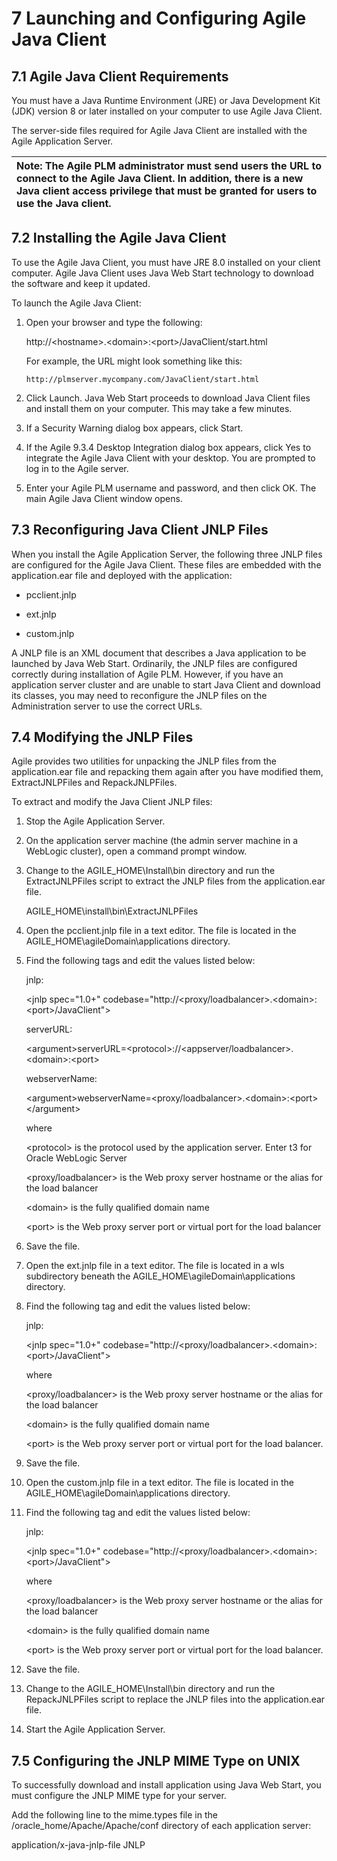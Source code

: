 # 7 Launching and Configuring Agile Java Client

## 7.1 Agile Java Client Requirements

You must have a Java Runtime Environment \(JRE\) or Java Development Kit \(JDK\) version 8 or later installed on your computer to use Agile Java Client.

The server-side files required for Agile Java Client are installed with the Agile Application Server.

| Note: The Agile PLM administrator must send users the URL to connect to the Agile Java Client. In addition, there is a new Java client access privilege that must be granted for users to use the Java client. |
| :--- |


## 7.2 Installing the Agile Java Client

To use the Agile Java Client, you must have JRE 8.0 installed on your client computer. Agile Java Client uses Java Web Start technology to download the software and keep it updated.

To launch the Agile Java Client:

1. Open your browser and type the following:

   http://&lt;hostname&gt;.&lt;domain&gt;:&lt;port&gt;/JavaClient/start.html

   For example, the URL might look something like this:

   `http://plmserver.mycompany.com/JavaClient/start.html`

2. Click Launch.
   Java Web Start proceeds to download Java Client files and install them on your computer. This may take a few minutes.

3. If a Security Warning dialog box appears, click Start.
4. If the Agile 9.3.4 Desktop Integration dialog box appears, click Yes to integrate the Agile Java Client with your desktop.
   You are prompted to log in to the Agile server.

5. Enter your Agile PLM username and password, and then click OK.
   The main Agile Java Client window opens.

## 7.3 Reconfiguring Java Client JNLP Files

When you install the Agile Application Server, the following three JNLP files are configured for the Agile Java Client. These files are embedded with the application.ear file and deployed with the application:

* pcclient.jnlp

* ext.jnlp

* custom.jnlp

A JNLP file is an XML document that describes a Java application to be launched by Java Web Start. Ordinarily, the JNLP files are configured correctly during installation of Agile PLM. However, if you have an application server cluster and are unable to start Java Client and download its classes, you may need to reconfigure the JNLP files on the Administration server to use the correct URLs.

## 7.4 Modifying the JNLP Files

Agile provides two utilities for unpacking the JNLP files from the application.ear file and repacking them again after you have modified them, ExtractJNLPFiles and RepackJNLPFiles.

To extract and modify the Java Client JNLP files:

1. Stop the Agile Application Server.

2. On the application server machine \(the admin server machine in a WebLogic cluster\), open a command prompt window.

3. Change to the AGILE\_HOME\Install\bin directory and run the ExtractJNLPFiles script to extract the JNLP files from the application.ear file.

   AGILE\_HOME\install\bin\ExtractJNLPFiles

4. Open the pcclient.jnlp file in a text editor. The file is located in the AGILE\_HOME\agileDomain\applications directory.

5. Find the following tags and edit the values listed below:

   jnlp:

   &lt;jnlp spec="1.0+" codebase="http://&lt;proxy/loadbalancer&gt;.&lt;domain&gt;:&lt;port&gt;/JavaClient"&gt;

   serverURL:

   &lt;argument&gt;serverURL=&lt;protocol&gt;://&lt;appserver/loadbalancer&gt;.&lt;domain&gt;:&lt;port&gt;

   webserverName:

   &lt;argument&gt;webserverName=&lt;proxy/loadbalancer&gt;.&lt;domain&gt;:&lt;port&gt;&lt;/argument&gt;

   where

   &lt;protocol&gt; is the protocol used by the application server. Enter t3 for Oracle WebLogic Server

   &lt;proxy/loadbalancer&gt; is the Web proxy server hostname or the alias for the load balancer

   &lt;domain&gt; is the fully qualified domain name

   &lt;port&gt; is the Web proxy server port or virtual port for the load balancer

6. Save the file.

7. Open the ext.jnlp file in a text editor. The file is located in a wls subdirectory beneath the AGILE\_HOME\agileDomain\applications directory.

8. Find the following tag and edit the values listed below:

   jnlp:

   &lt;jnlp spec="1.0+" codebase="http://&lt;proxy/loadbalancer&gt;.&lt;domain&gt;:&lt;port&gt;/JavaClient"&gt;

   where

   &lt;proxy/loadbalancer&gt; is the Web proxy server hostname or the alias for the load balancer

   &lt;domain&gt; is the fully qualified domain name

   &lt;port&gt; is the Web proxy server port or virtual port for the load balancer.

9. Save the file.

10. Open the custom.jnlp file in a text editor. The file is located in the AGILE\_HOME\agileDomain\applications directory.

11. Find the following tag and edit the values listed below:

    jnlp:

    &lt;jnlp spec="1.0+" codebase="http://&lt;proxy/loadbalancer&gt;.&lt;domain&gt;:&lt;port&gt;/JavaClient"&gt;

    where

    &lt;proxy/loadbalancer&gt; is the Web proxy server hostname or the alias for the load balancer

    &lt;domain&gt; is the fully qualified domain name

    &lt;port&gt; is the Web proxy server port or virtual port for the load balancer.

12. Save the file.

13. Change to the AGILE\_HOME\Install\bin directory and run the RepackJNLPFiles script to replace the JNLP files into the application.ear file.

14. Start the Agile Application Server.

## 7.5 Configuring the JNLP MIME Type on UNIX

To successfully download and install application using Java Web Start, you must configure the JNLP MIME type for your server.

Add the following line to the mime.types file in the /oracle\_home/Apache/Apache/conf directory of each application server:

application/x-java-jnlp-file JNLP

